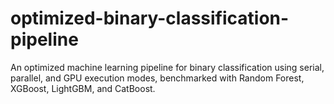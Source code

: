 # optimized-binary-classification-pipeline
An optimized machine learning pipeline for binary classification using serial, parallel, and GPU execution modes, benchmarked with Random Forest, XGBoost, LightGBM, and CatBoost.
